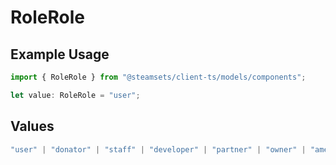 # RoleRole

## Example Usage

```typescript
import { RoleRole } from "@steamsets/client-ts/models/components";

let value: RoleRole = "user";
```

## Values

```typescript
"user" | "donator" | "staff" | "developer" | "partner" | "owner" | "amethyst" | "amber" | "emerald" | "sapphire" | "ruby" | "diamond" | "contributor" | "early_supporter" | "beta" | "translator" | "top_100" | "badge_scout"
```
